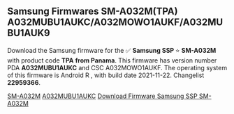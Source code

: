 <h2>Samsung Firmwares SM-A032M(TPA) A032MUBU1AUKC/A032MOWO1AUKF/A032MUBU1AUK9</h2>
Download the Samsung firmware for the ✅ <strong>Samsung SSP </strong> ⭐ <strong>SM-A032M</strong> with product code <strong>TPA</strong> <strong> from Panama</strong>. This firmware has version number PDA <strong>A032MUBU1AUKC</strong> and CSC A032MOWO1AUKF. The operating system of this firmware is Android R , with build date 2021-11-22. Changelist <strong>22959366</strong>.


[SM-A032M](https://samfirm.shop/samsung/model/SM-A032M)
[A032MUBU1AUKC](https://samfirm.shop/samsung/pda/A032MUBU1AUKC)
[Download Firmware Samsung SSP SM-A032M](https://samfirm.shop/samsung/firmware/477503)
